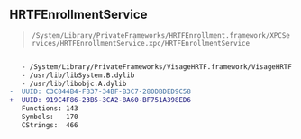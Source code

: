 ## HRTFEnrollmentService

> `/System/Library/PrivateFrameworks/HRTFEnrollment.framework/XPCServices/HRTFEnrollmentService.xpc/HRTFEnrollmentService`

```diff

   - /System/Library/PrivateFrameworks/VisageHRTF.framework/VisageHRTF
   - /usr/lib/libSystem.B.dylib
   - /usr/lib/libobjc.A.dylib
-  UUID: C3C844B4-FB37-34BF-B3C7-280DBDED9C58
+  UUID: 919C4F86-23B5-3CA2-8A60-BF751A398ED6
   Functions: 143
   Symbols:   170
   CStrings:  466

```
